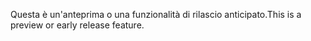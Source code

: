 <span data-ttu-id="61bea-101">Questa è un'anteprima o una funzionalità di rilascio anticipato.</span><span class="sxs-lookup"><span data-stu-id="61bea-101">This is a preview or early release feature.</span></span>